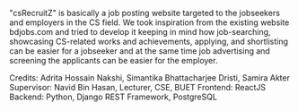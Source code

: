 "csRecruitZ" is basically a job posting website targeted to the jobseekers and employers in the CS field. We took inspiration from the existing website bdjobs.com and tried to develop it keeping in mind how job-searching, showcasing CS-related works and achievements, applying, and shortlisting can be easier for a jobseeker and at the same time job advertising and screening the applicants can be easier for the employer.

Credits: Adrita Hossain Nakshi, Simantika Bhattacharjee Dristi, Samira Akter
Supervisor: Navid Bin Hasan, Lecturer, CSE, BUET
Frontend: ReactJS
Backend: Python, Django REST Framework, PostgreSQL

